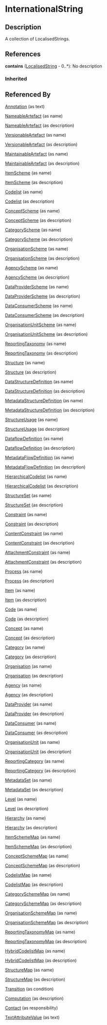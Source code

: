 
# InternationalString







## Description

A collection of LocalisedStrings.




## References

**contains** ([LocalisedString](LocalisedString.md) - 0..*): No description

### Inherited



## Referenced By

[Annotation](Annotation.md) (as text)

[NameableArtefact](NameableArtefact.md) (as name)

[NameableArtefact](NameableArtefact.md) (as description)

[VersionableArtefact](VersionableArtefact.md) (as name)

[VersionableArtefact](VersionableArtefact.md) (as description)

[MaintainableArtefact](MaintainableArtefact.md) (as name)

[MaintainableArtefact](MaintainableArtefact.md) (as description)

[ItemScheme](ItemScheme.md) (as name)

[ItemScheme](ItemScheme.md) (as description)

[Codelist](../Codelist/Codelist.md) (as name)

[Codelist](../Codelist/Codelist.md) (as description)

[ConceptScheme](../ConceptScheme/ConceptScheme.md) (as name)

[ConceptScheme](../ConceptScheme/ConceptScheme.md) (as description)

[CategoryScheme](../CategoryScheme/CategoryScheme.md) (as name)

[CategoryScheme](../CategoryScheme/CategoryScheme.md) (as description)

[OrganisationScheme](OrganisationScheme.md) (as name)

[OrganisationScheme](OrganisationScheme.md) (as description)

[AgencyScheme](AgencyScheme.md) (as name)

[AgencyScheme](AgencyScheme.md) (as description)

[DataProviderScheme](DataProviderScheme.md) (as name)

[DataProviderScheme](DataProviderScheme.md) (as description)

[DataConsumerScheme](DataConsumerScheme.md) (as name)

[DataConsumerScheme](DataConsumerScheme.md) (as description)

[OrganisationUnitScheme](OrganisationUnitScheme.md) (as name)

[OrganisationUnitScheme](OrganisationUnitScheme.md) (as description)

[ReportingTaxonomy](../CategoryScheme/ReportingTaxonomy.md) (as name)

[ReportingTaxonomy](../CategoryScheme/ReportingTaxonomy.md) (as description)

[Structure](Structure.md) (as name)

[Structure](Structure.md) (as description)

[DataStructureDefinition](../DataStructure/DataStructureDefinition.md) (as name)

[DataStructureDefinition](../DataStructure/DataStructureDefinition.md) (as description)

[MetadataStructureDefinition](../MetadataStructure/MetadataStructureDefinition.md) (as name)

[MetadataStructureDefinition](../MetadataStructure/MetadataStructureDefinition.md) (as description)

[StructureUsage](StructureUsage.md) (as name)

[StructureUsage](StructureUsage.md) (as description)

[DataflowDefinition](../DataStructure/DataflowDefinition.md) (as name)

[DataflowDefinition](../DataStructure/DataflowDefinition.md) (as description)

[MetadataFlowDefinition](../MetadataStructure/MetadataFlowDefinition.md) (as name)

[MetadataFlowDefinition](../MetadataStructure/MetadataFlowDefinition.md) (as description)

[HierarchicalCodelist](../Codelist/HierarchicalCodelist.md) (as name)

[HierarchicalCodelist](../Codelist/HierarchicalCodelist.md) (as description)

[StructureSet](../Mapping/StructureSet.md) (as name)

[StructureSet](../Mapping/StructureSet.md) (as description)

[Constraint](../Registry/Constraint.md) (as name)

[Constraint](../Registry/Constraint.md) (as description)

[ContentConstraint](../Registry/ContentConstraint.md) (as name)

[ContentConstraint](../Registry/ContentConstraint.md) (as description)

[AttachmentConstraint](../Registry/AttachmentConstraint.md) (as name)

[AttachmentConstraint](../Registry/AttachmentConstraint.md) (as description)

[Process](../Process/Process.md) (as name)

[Process](../Process/Process.md) (as description)

[Item](Item.md) (as name)

[Item](Item.md) (as description)

[Code](../Codelist/Code.md) (as name)

[Code](../Codelist/Code.md) (as description)

[Concept](../ConceptScheme/Concept.md) (as name)

[Concept](../ConceptScheme/Concept.md) (as description)

[Category](../CategoryScheme/Category.md) (as name)

[Category](../CategoryScheme/Category.md) (as description)

[Organisation](Organisation.md) (as name)

[Organisation](Organisation.md) (as description)

[Agency](Agency.md) (as name)

[Agency](Agency.md) (as description)

[DataProvider](DataProvider.md) (as name)

[DataProvider](DataProvider.md) (as description)

[DataConsumer](DataConsumer.md) (as name)

[DataConsumer](DataConsumer.md) (as description)

[OrganisationUnit](OrganisationUnit.md) (as name)

[OrganisationUnit](OrganisationUnit.md) (as description)

[ReportingCategory](../CategoryScheme/ReportingCategory.md) (as name)

[ReportingCategory](../CategoryScheme/ReportingCategory.md) (as description)

[MetadataSet](../MetadataStructure/MetadataSet.md) (as name)

[MetadataSet](../MetadataStructure/MetadataSet.md) (as description)

[Level](../Codelist/Level.md) (as name)

[Level](../Codelist/Level.md) (as description)

[Hierarchy](../Codelist/Hierarchy.md) (as name)

[Hierarchy](../Codelist/Hierarchy.md) (as description)

[ItemSchemeMap](../Mapping/ItemSchemeMap.md) (as name)

[ItemSchemeMap](../Mapping/ItemSchemeMap.md) (as description)

[ConceptSchemeMap](../Mapping/ConceptSchemeMap.md) (as name)

[ConceptSchemeMap](../Mapping/ConceptSchemeMap.md) (as description)

[CodelistMap](../Mapping/CodelistMap.md) (as name)

[CodelistMap](../Mapping/CodelistMap.md) (as description)

[CategorySchemeMap](../Mapping/CategorySchemeMap.md) (as name)

[CategorySchemeMap](../Mapping/CategorySchemeMap.md) (as description)

[OrganisationSchemeMap](../Mapping/OrganisationSchemeMap.md) (as name)

[OrganisationSchemeMap](../Mapping/OrganisationSchemeMap.md) (as description)

[ReportingTaxonomyMap](../Mapping/ReportingTaxonomyMap.md) (as name)

[ReportingTaxonomyMap](../Mapping/ReportingTaxonomyMap.md) (as description)

[HybridCodelistMap](../Mapping/HybridCodelistMap.md) (as name)

[HybridCodelistMap](../Mapping/HybridCodelistMap.md) (as description)

[StructureMap](../Mapping/StructureMap.md) (as name)

[StructureMap](../Mapping/StructureMap.md) (as description)

[Transition](../Process/Transition.md) (as condition)

[Computation](../Process/Computation.md) (as description)

[Contact](Contact.md) (as responsibility)

[TextAttributeValue](../MetadataStructure/TextAttributeValue.md) (as text)


